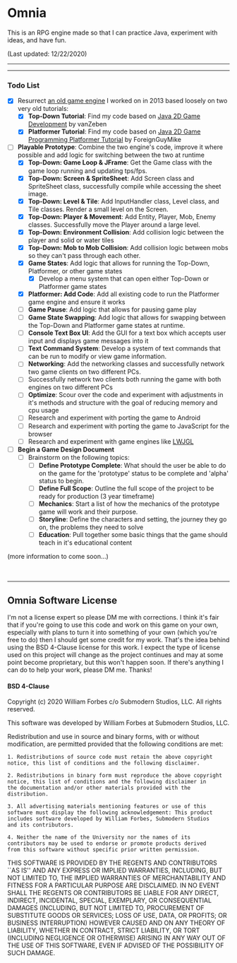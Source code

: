 # Omnia

This is an RPG engine made so that I can practice Java, experiment with ideas, and have fun.

(Last updated: 12/22/2020)
___
---
### Todo List
* [x] Resurrect [an old game engine](https://www.youtube.com/watch?v=DIMeRYfil7c&list=PLRjjchumlJl2LIs1esk_C9RPvlEf2GOLb) I worked on in 2013 based loosely on two very old tutorials:
    * [x] **Top-Down Tutorial**: Find my code based on [Java 2D Game Development](https://www.youtube.com/watch?v=VE7ezYCTPe4&list=PL8CAB66181A502179) by vanZeben
    * [x] **Platformer Tutorial**: Find my code based on [Java 2D Game Programming Platformer Tutorial](https://www.youtube.com/watch?v=9dzhgsVaiSo&list=PL-2t7SM0vDfcIedoMIghzzgQqZq45jYGv) by ForeignGuyMike
* [ ] **Playable Prototype**: Combine the two engine's code, improve it where possible and add logic for switching between the two at runtime
    * [X] **Top-Down: Game Loop & JFrame**: Get the Game class with the game loop running and updating tps/fps.
    * [X] **Top-Down: Screen & SpriteSheet**: Add Screen class and SpriteSheet class, successfully compile while accessing the sheet image.
    * [X] **Top-Down: Level & Tile**: Add InputHandler class, Level class, and Tile classes. Render a small level on the Screen.
    * [X] **Top-Down: Player & Movement**: Add Entity, Player, Mob, Enemy classes. Successfully move the Player around a large level.
    * [X] **Top-Down: Environment Collision**: Add collision logic between the player and solid or water tiles
    * [X] **Top-Down: Mob to Mob Collision**: Add collision logic between mobs so they can't pass through each other.
    * [X] **Game States**: Add logic that allows for running the Top-Down, Platformer, or other game states
        * [X] Develop a menu system that can open either Top-Down or Platformer game states
    * [X] **Platformer: Add Code**: Add all existing code to run the Platformer game engine and ensure it works
    * [ ] **Game Pause**: Add logic that allows for pausing game play
    * [ ] **Game State Swapping**: Add logic that allows for swapping between the Top-Down and Platformer game states at runtime.
    * [ ] **Console Text Box UI**: Add the GUI for a text box which accepts user input and displays game messages into it
    * [ ] **Text Command System**: Develop a system of text commands that can be run to modify or view game information.
    * [ ] **Networking**: Add the networking classes and successfully network two game clients on two different PCs.
    * [ ] Successfully network two clients both running the game with both engines on two different PCs
    * [ ] **Optimize**: Scour over the code and experiment with adjustments in it's methods and structure with the goal of reducing memory and cpu usage
    * [ ] Research and experiment with porting the game to Android
    * [ ] Research and experiment with porting the game to JavaScript for the browser
    * [ ] Research and experiment with game engines like [LWJGL](https://lwjgl.org)

* [ ] **Begin a Game Design Document**
    * [ ] Brainstorm on the following topics:
        * [ ] **Define Prototype Complete**: What should the user be able to do on the game for the 'prototype' status
        to be complete and 'alpha' status to begin.
        * [ ] **Define Full Scope**: Outline the full scope of the project to be ready for production (3 year timeframe)
        * [ ] **Mechanics**: Start a list of how the mechanics of the prototype game will work and their purpose.
        * [ ] **Storyline**: Define the characters and setting, the journey they go on, the problems they need to solve
        * [ ] **Education**: Pull together some basic things that the game should teach in it's educational content

(more information to come soon...)
<br>
<br>
<br>

---


## Omnia Software License
I'm not a license expert so please DM me with corrections. I think it's fair that if you're going to use this code and 
work on this game on your own, especially with plans to turn it into something of your own (which you're free to do) 
then I should get some credit for my work. That's the idea behind using the BSD 4-Clause license for this work. I expect
the type of license used on this project will change as the project continues and may at some point become proprietary, 
but this won't happen soon. If there's anything I can do to help your work, please DM me. Thanks!
#### BSD 4-Clause
Copyright (c) 2020 William Forbes c/o Submodern Studios, LLC. All rights reserved.

This software was developed by William Forbes at Submodern Studios, LLC.

Redistribution and use in source and binary forms, with or without
modification, are permitted provided that the following conditions are
met:

    1. Redistributions of source code must retain the above copyright
    notice, this list of conditions and the following disclaimer.

    2. Redistributions in binary form must reproduce the above copyright
    notice, this list of conditions and the following disclaimer in
    the documentation and/or other materials provided with the
    distribution.

    3. All advertising materials mentioning features or use of this
    software must display the following acknowledgement: This product
    includes software developed by William Forbes, Submodern Studios 
    and its contributors.

    4. Neither the name of the University nor the names of its
    contributors may be used to endorse or promote products derived
    from this software without specific prior written permission.

THIS SOFTWARE IS PROVIDED BY THE REGENTS AND CONTRIBUTORS ``AS IS''
AND ANY EXPRESS OR IMPLIED WARRANTIES, INCLUDING, BUT NOT LIMITED TO,
THE IMPLIED WARRANTIES OF MERCHANTABILITY AND FITNESS FOR A PARTICULAR
PURPOSE ARE DISCLAIMED. IN NO EVENT SHALL THE REGENTS OR CONTRIBUTORS
BE LIABLE FOR ANY DIRECT, INDIRECT, INCIDENTAL, SPECIAL, EXEMPLARY, OR
CONSEQUENTIAL DAMAGES (INCLUDING, BUT NOT LIMITED TO, PROCUREMENT OF
SUBSTITUTE GOODS OR SERVICES; LOSS OF USE, DATA, OR PROFITS; OR
BUSINESS INTERRUPTION) HOWEVER CAUSED AND ON ANY THEORY OF LIABILITY,
WHETHER IN CONTRACT, STRICT LIABILITY, OR TORT (INCLUDING NEGLIGENCE
OR OTHERWISE) ARISING IN ANY WAY OUT OF THE USE OF THIS SOFTWARE, EVEN
IF ADVISED OF THE POSSIBILITY OF SUCH DAMAGE. 

